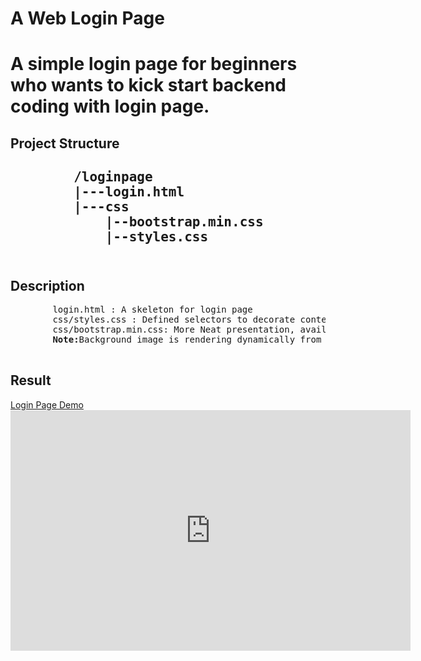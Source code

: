  <h1>A Web Login Page<h1>
 <p>A simple login page for beginners who wants to kick start backend coding with login page.</p>
 <h2>Project Structure<h2>
    <pre>
        /loginpage
        |---login.html
        |---css
            |--bootstrap.min.css
            |--styles.css  
    </pre>
<h2>Description</h2>
    <pre>
        login.html : A skeleton for login page 
        css/styles.css : Defined selectors to decorate contents of skeleton.
        css/bootstrap.min.css: More Neat presentation, available at  https://getbootstrap.com/docs/3.3/getting-started/
        <strong>Note:</strong>Background image is rendering dynamically from other service https://picsum.photos.
    </pre>

<h2>Result</h2>
<a href="https://youtu.be/Jm8oUANqmZU" target="_blank">Login Page Demo</a>
<iframe type="text/html" 
    width="640" 
    height="385" 
    src="https://youtu.be/Jm8oUANqmZU"
    frameborder="0" align="center">
</iframe>